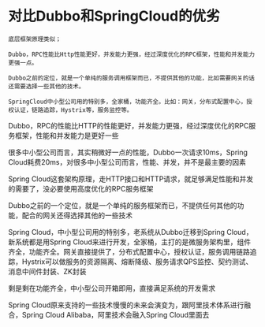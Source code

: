 # 对比Dubbo和SpringCloud的优劣

```
底层框架原理类似；

Dubbo，RPC性能比Http性能更好，并发能力更强，经过深度优化的RPC框架，性能和并发能力更强一点。

Dubbo之前的定位，就是一个单纯的服务调用框架而已，不提供其他的功能，比如需要网关的话还需要选择一些其他的技术。

SpringCloud中小型公司用的特别多，全家桶，功能齐全。比如：网关，分布式配置中心，授权认证，链路追踪，Hystrix等，服务监控等。
```


Dubbo，RPC的性能比HTTP的性能更好，并发能力更强，经过深度优化的RPC服务框架，性能和并发能力是更好一些

很多中小型公司而言，其实稍微好一点的性能，Dubbo一次请求10ms，Spring Cloud耗费20ms，对很多中小型公司而言，性能、并发，并不是最主要的因素

Spring Cloud这套架构原理，走HTTP接口和HTTP请求，就足够满足性能和并发的需要了，没必要使用高度优化的RPC服务框架

Dubbo之前的一个定位，就是一个单纯的服务框架而已，不提供任何其他的功能，配合的网关还得选择其他的一些技术

Spring Cloud，中小型公司用的特别多，老系统从Dubbo迁移到Spring Cloud，新系统都是用Spring Cloud来进行开发，全家桶，主打的是微服务架构里，组件齐全，功能齐全。网关直接提供了，分布式配置中心，授权认证，服务调用链路追踪，Hystrix可以做服务的资源隔离、熔断降级、服务请求QPS监控、契约测试、消息中间件封装、ZK封装

剩是剩在功能齐全，中小型公司开箱即用，直接满足系统的开发需求

Spring Cloud原来支持的一些技术慢慢的未来会演变为，跟阿里技术体系进行融合，Spring Cloud Alibaba，阿里技术会融入Spring Cloud里面去

